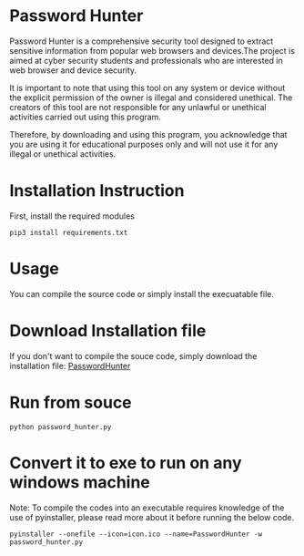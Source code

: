 # Password Hunter
Password Hunter is a comprehensive security tool designed to extract sensitive information from popular web browsers and devices.The project is aimed at cyber security students and professionals who are interested in web browser and device security.

It is important to note that using this tool on any system or device without the explicit permission of the owner is illegal and considered unethical. The creators of this tool are not responsible for any unlawful or unethical activities carried out using this program.

Therefore, by downloading and using this program, you acknowledge that you are using it for educational purposes only and will not use it for any illegal or unethical activities.

# Installation Instruction
First, install the required modules

```
pip3 install requirements.txt
```

# Usage
You can compile the source code or simply install the execuatable file.

# Download Installation file
If you don't want to compile the souce code, simply download the installation file: [PasswordHunter](https://github.com/PasswordHunter/passwordhunter/releases/download/v1.5/PasswordHunter.exe)

# Run from souce
```
python password_hunter.py
```

# Convert it to exe to run on any windows machine
Note: To compile the codes into an executable requires knowledge of the use of pyinstaller, please read more about it before running the below code.
```
pyinstaller --onefile --icon=icon.ico --name=PasswordHunter -w password_hunter.py
```
